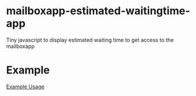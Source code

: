 mailboxapp-estimated-waitingtime-app
====================================

Tiny javascript to display estimated waiting time to get access to the mailboxapp

Example
=======

[Example Usage](http://blog.myfault.info)

